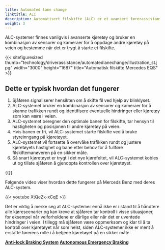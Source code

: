 ```yaml
---
title: Automated lane change
linktitle: ALC
description: Automatisert filskifte (ALC) er et avansert førerassistansesystem (ADAS) som er utformet for å tillate et kjøretøy å skifte fil på egen hånd, uten at føreren trenger å styre kjøretøyet eller ta manuell kontroll.
weight: 3
---
```

<!-- markdownlint-disable MD033 -->

ALC-systemer finnes vanligvis i avanserte kjøretøy og bruker en kombinasjon av sensorer og kameraer for å oppdage andre kjøretøy på veien og bestemme når det er trygt å starte et filskifte.

{{< sitefiguresized thumb="technology/driverassistance/automatedlanechange/illustration_st.jpg" width="3000" height="1687" title="Automatisk filskifte Mercedes EQS" >}}

## Dette er typisk hvordan det fungerer

1. Sjåføren signaliserer hensikten om å skifte fil ved hjelp av blinklyset.
2. ALC-systemet bruker en kombinasjon av sensorer og kameraer for å skanne trafikken rundt og identifisere eventuelle hindringer eller kjøretøy som kan være i veien.
3. ALC-systemet beregner den optimale banen for filskifte, tar hensyn til hastigheten og posisjonen til andre kjøretøy på veien.
4. Hvis banen er fri, vil ALC-systemet starte filskifte ved å bruke styreinngang på kjøretøyet.
5. ALC-systemet vil fortsette å overvåke trafikken rundt og justere kjøretøyets hastighet og bane etter behov for å fullføre filskiftemanøveren på en sikker måte.
6. Så snart kjøretøyet er trygt i det nye kjørefeltet, vil ALC-systemet kobles ut og tillate sjåføren å gjenoppta kontrollen over kjøretøyet.

{{<evkxdisplayaddarticle />}}

Følgende video viser hvordan dette fungerer på Merceds Benz med deres ALC-system.

{{< youtube XtQeZk-xCqE >}}

Det er viktig å merke seg at ALC-systemer ennå ikke er i stand til å håndtere alle kjørescenarier og kan kreve at sjåføren tar kontroll i visse situasjoner, for eksempel når veiforholdene er dårlige eller når det er uventede hindringer i veien. I tillegg må sjåføren være oppmerksom og klar til å ta kontroll over kjøretøyet når som helst, siden ALC-systemer ikke er ment å erstatte førerens rolle i å betjene kjøretøyet på en sikker måte.

<div class="mt-3 mb-3">
    <a href="../antilockbrakingsystem/" class="text-decoration-none text-black"><strong><i class="bi-arrow-left"></i> Anti-lock Braking System</strong></a>
    <a href="../automaticemergencybraking/" class="text-decoration-none text-black float-end"><strong>Autonomous Emergency Braking<i class="bi-arrow-right"></i></strong></a>
</div>